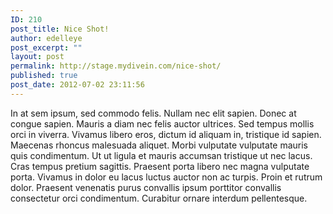 ```yaml
---
ID: 210
post_title: Nice Shot!
author: edelleye
post_excerpt: ""
layout: post
permalink: http://stage.mydivein.com/nice-shot/
published: true
post_date: 2012-07-02 23:11:56
---
```

In at sem ipsum, sed commodo felis. Nullam nec elit sapien. Donec at congue sapien. Mauris a diam nec felis auctor ultrices. Sed tempus mollis orci in viverra. Vivamus libero eros, dictum id aliquam in, tristique id sapien. Maecenas rhoncus malesuada aliquet. Morbi vulputate vulputate mauris quis condimentum. Ut ut ligula et mauris accumsan tristique ut nec lacus. Cras tempus pretium sagittis. Praesent porta libero nec magna vulputate porta. Vivamus in dolor eu lacus luctus auctor non ac turpis. Proin et rutrum dolor. Praesent venenatis purus convallis ipsum porttitor convallis consectetur orci condimentum. Curabitur ornare interdum pellentesque.